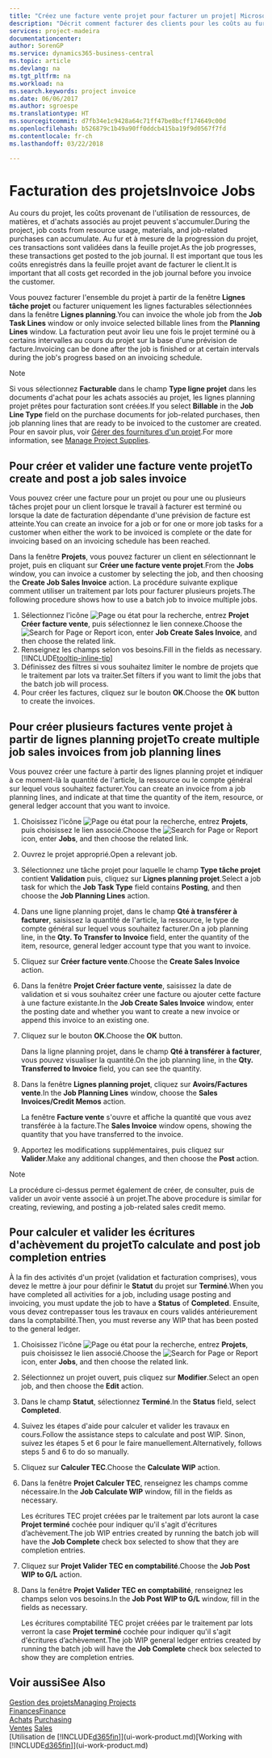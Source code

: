 ```yaml
---
title: "Créez une facture vente projet pour facturer un projet| Microsoft Docs"
description: "Décrit comment facturer des clients pour les coûts au fur et à mesure de l'avancée du projet."
services: project-madeira
documentationcenter: 
author: SorenGP
ms.service: dynamics365-business-central
ms.topic: article
ms.devlang: na
ms.tgt_pltfrm: na
ms.workload: na
ms.search.keywords: project invoice
ms.date: 06/06/2017
ms.author: sgroespe
ms.translationtype: HT
ms.sourcegitcommit: d7fb34e1c9428a64c71ff47be8bcff174649c00d
ms.openlocfilehash: b526879c1b49a90ff0ddcb415ba19f9d0567f7fd
ms.contentlocale: fr-ch
ms.lasthandoff: 03/22/2018

---
```

# <a name="invoice-jobs"></a><span data-ttu-id="85985-103">Facturation des projets</span><span class="sxs-lookup"><span data-stu-id="85985-103">Invoice Jobs</span></span>
<span data-ttu-id="85985-104">Au cours du projet, les coûts provenant de l'utilisation de ressources, de matières, et d'achats associés au projet peuvent s'accumuler.</span><span class="sxs-lookup"><span data-stu-id="85985-104">During the project, job costs from resource usage, materials, and job-related purchases can accumulate.</span></span> <span data-ttu-id="85985-105">Au fur et à mesure de la progression du projet, ces transactions sont validées dans la feuille projet.</span><span class="sxs-lookup"><span data-stu-id="85985-105">As the job progresses, these transactions get posted to the job journal.</span></span> <span data-ttu-id="85985-106">Il est important que tous les coûts enregistrés dans la feuille projet avant de facturer le client.</span><span class="sxs-lookup"><span data-stu-id="85985-106">It is important that all costs get recorded in the job journal before you invoice the customer.</span></span>

<span data-ttu-id="85985-107">Vous pouvez facturer l'ensemble du projet à partir de la fenêtre **Lignes tâche projet** ou facturer uniquement les lignes facturables sélectionnées dans la fenêtre **Lignes planning**.</span><span class="sxs-lookup"><span data-stu-id="85985-107">You can invoice the whole job from the **Job Task Lines** window or only invoice selected billable lines from the **Planning Lines** window.</span></span> <span data-ttu-id="85985-108">La facturation peut avoir lieu une fois le projet terminé ou à certains intervalles au cours du projet sur la base d'une prévision de facture.</span><span class="sxs-lookup"><span data-stu-id="85985-108">Invoicing can be done after the job is finished or at certain intervals during the job's progress based on an invoicing schedule.</span></span>

> [!NOTE]  
>   <span data-ttu-id="85985-109">Si vous sélectionnez **Facturable** dans le champ **Type ligne projet** dans les documents d'achat pour les achats associés au projet, les lignes planning projet prêtes pour facturation sont créées.</span><span class="sxs-lookup"><span data-stu-id="85985-109">If you select **Billable** in the **Job Line Type** field on the purchase documents for job-related purchases, then job planning lines that are ready to be invoiced to the customer are created.</span></span> <span data-ttu-id="85985-110">Pour en savoir plus, voir [Gérer des fournitures d'un projet](projects-how-manage-project-supplies.md).</span><span class="sxs-lookup"><span data-stu-id="85985-110">For more information, see [Manage Project Supplies](projects-how-manage-project-supplies.md).</span></span>

## <a name="to-create-and-post-a-job-sales-invoice"></a><span data-ttu-id="85985-111">Pour créer et valider une facture vente projet</span><span class="sxs-lookup"><span data-stu-id="85985-111">To create and post a job sales invoice</span></span>
<span data-ttu-id="85985-112">Vous pouvez créer une facture pour un projet ou pour une ou plusieurs tâches projet pour un client lorsque le travail à facturer est terminé ou lorsque la date de facturation dépendante d'une prévision de facture est atteinte.</span><span class="sxs-lookup"><span data-stu-id="85985-112">You can create an invoice for a job or for one or more job tasks for a customer when either the work to be invoiced is complete or the date for invoicing based on an invoicing schedule has been reached.</span></span>

<span data-ttu-id="85985-113">Dans la fenêtre **Projets**, vous pouvez facturer un client en sélectionnant le projet, puis en cliquant sur **Créer une facture vente projet**.</span><span class="sxs-lookup"><span data-stu-id="85985-113">From the **Jobs** window, you can invoice a customer by selecting the job, and then choosing the **Create Job Sales Invoice** action.</span></span> <span data-ttu-id="85985-114">La procédure suivante explique comment utiliser un traitement par lots pour facturer plusieurs projets.</span><span class="sxs-lookup"><span data-stu-id="85985-114">The following procedure shows how to use a batch job to invoice multiple jobs.</span></span>  

1. <span data-ttu-id="85985-115">Sélectionnez l'icône ![Page ou état pour la recherche](media/ui-search/search_small.png "Page ou état pour la recherche"), entrez **Projet Créer facture vente**, puis sélectionnez le lien connexe.</span><span class="sxs-lookup"><span data-stu-id="85985-115">Choose the ![Search for Page or Report](media/ui-search/search_small.png "Search for Page or Report icon") icon, enter **Job Create Sales Invoice**, and then choose the related link.</span></span>  
2. <span data-ttu-id="85985-116">Renseignez les champs selon vos besoins.</span><span class="sxs-lookup"><span data-stu-id="85985-116">Fill in the fields as necessary.</span></span> [!INCLUDE[tooltip-inline-tip](includes/tooltip-inline-tip_md.md)]
3. <span data-ttu-id="85985-117">Définissez des filtres si vous souhaitez limiter le nombre de projets que le traitement par lots va traiter.</span><span class="sxs-lookup"><span data-stu-id="85985-117">Set filters if you want to limit the jobs that the batch job will process.</span></span>
4. <span data-ttu-id="85985-118">Pour créer les factures, cliquez sur le bouton **OK**.</span><span class="sxs-lookup"><span data-stu-id="85985-118">Choose the **OK** button to create the invoices.</span></span>  

## <a name="to-create-multiple-job-sales-invoices-from-job-planning-lines"></a><span data-ttu-id="85985-119">Pour créer plusieurs factures vente projet à partir de lignes planning projet</span><span class="sxs-lookup"><span data-stu-id="85985-119">To create multiple job sales invoices from job planning lines</span></span>
<span data-ttu-id="85985-120">Vous pouvez créer une facture à partir des lignes planning projet et indiquer à ce moment-là la quantité de l'article, la ressource ou le compte général sur lequel vous souhaitez facturer.</span><span class="sxs-lookup"><span data-stu-id="85985-120">You can create an invoice from a job planning lines, and indicate at that time the quantity of the item, resource, or general ledger account that you want to invoice.</span></span>

1. <span data-ttu-id="85985-121">Choisissez l'icône ![Page ou état pour la recherche](media/ui-search/search_small.png "Page ou état pour la recherche"), entrez **Projets**, puis choisissez le lien associé.</span><span class="sxs-lookup"><span data-stu-id="85985-121">Choose the ![Search for Page or Report](media/ui-search/search_small.png "Search for Page or Report icon") icon, enter **Jobs**, and then choose the related link.</span></span>
2. <span data-ttu-id="85985-122">Ouvrez le projet approprié.</span><span class="sxs-lookup"><span data-stu-id="85985-122">Open a relevant job.</span></span>
3. <span data-ttu-id="85985-123">Sélectionnez une tâche projet pour laquelle le champ **Type tâche projet** contient **Validation** puis, cliquez sur **Lignes planning projet**.</span><span class="sxs-lookup"><span data-stu-id="85985-123">Select a job task for which the **Job Task Type** field contains **Posting**, and then choose the **Job Planning Lines** action.</span></span>  
4. <span data-ttu-id="85985-124">Dans une ligne planning projet, dans le champ **Qté à transférer à facturer**, saisissez la quantité de l'article, la ressource, le type de compte général sur lequel vous souhaitez facturer.</span><span class="sxs-lookup"><span data-stu-id="85985-124">On a job planning line, in the **Qty. To Transfer to Invoice** field, enter the quantity of the item, resource, general ledger account type that you want to invoice.</span></span>  
5. <span data-ttu-id="85985-125">Cliquez sur **Créer facture vente**.</span><span class="sxs-lookup"><span data-stu-id="85985-125">Choose the **Create Sales Invoice** action.</span></span>
6. <span data-ttu-id="85985-126">Dans la fenêtre **Projet Créer facture vente**, saisissez la date de validation et si vous souhaitez créer une facture ou ajouter cette facture à une facture existante.</span><span class="sxs-lookup"><span data-stu-id="85985-126">In the **Job Create Sales Invoice** window, enter the posting date and whether you want to create a new invoice or append this invoice to an existing one.</span></span>
7. <span data-ttu-id="85985-127">Cliquez sur le bouton **OK**.</span><span class="sxs-lookup"><span data-stu-id="85985-127">Choose the **OK** button.</span></span>  

    <span data-ttu-id="85985-128">Dans la ligne planning projet, dans le champ **Qté à transférer à facturer**, vous pouvez visualiser la quantité.</span><span class="sxs-lookup"><span data-stu-id="85985-128">On the job planning line, in the **Qty. Transferred to Invoice** field, you can see the quantity.</span></span>
8. <span data-ttu-id="85985-129">Dans la fenêtre **Lignes planning projet**, cliquez sur **Avoirs/Factures vente**.</span><span class="sxs-lookup"><span data-stu-id="85985-129">In the **Job Planning Lines** window, choose the **Sales Invoices/Credit Memos** action.</span></span>

    <span data-ttu-id="85985-130">La fenêtre **Facture vente** s'ouvre et affiche la quantité que vous avez transférée à la facture.</span><span class="sxs-lookup"><span data-stu-id="85985-130">The **Sales Invoice** window opens, showing the quantity that you have transferred to the invoice.</span></span>  
9. <span data-ttu-id="85985-131">Apportez les modifications supplémentaires, puis cliquez sur **Valider**.</span><span class="sxs-lookup"><span data-stu-id="85985-131">Make any additional changes, and then choose the **Post** action.</span></span>

> [!NOTE]  
>   <span data-ttu-id="85985-132">La procédure ci-dessus permet également de créer, de consulter, puis de valider un avoir vente associé à un projet.</span><span class="sxs-lookup"><span data-stu-id="85985-132">The above procedure is similar for creating, reviewing, and posting a job-related sales credit memo.</span></span>

## <a name="to-calculate-and-post-job-completion-entries"></a><span data-ttu-id="85985-133">Pour calculer et valider les écritures d'achèvement du projet</span><span class="sxs-lookup"><span data-stu-id="85985-133">To calculate and post job completion entries</span></span>
<span data-ttu-id="85985-134">À la fin des activités d'un projet (validation et facturation comprises), vous devez le mettre à jour pour définir le **Statut** du projet sur **Terminé**.</span><span class="sxs-lookup"><span data-stu-id="85985-134">When you have completed all activities for a job, including usage posting and invoicing, you must update the job to have a **Status** of **Completed**.</span></span> <span data-ttu-id="85985-135">Ensuite, vous devez contrepasser tous les travaux en cours validés antérieurement dans la comptabilité.</span><span class="sxs-lookup"><span data-stu-id="85985-135">Then, you must reverse any WIP that has been posted to the general ledger.</span></span>

1. <span data-ttu-id="85985-136">Choisissez l'icône ![Page ou état pour la recherche](media/ui-search/search_small.png "Page ou état pour la recherche"), entrez **Projets**, puis choisissez le lien associé.</span><span class="sxs-lookup"><span data-stu-id="85985-136">Choose the ![Search for Page or Report](media/ui-search/search_small.png "Search for Page or Report icon") icon, enter **Jobs**, and then choose the related link.</span></span>  
2. <span data-ttu-id="85985-137">Sélectionnez un projet ouvert, puis cliquez sur **Modifier**.</span><span class="sxs-lookup"><span data-stu-id="85985-137">Select an open job, and then choose the **Edit** action.</span></span>
3. <span data-ttu-id="85985-138">Dans le champ **Statut**, sélectionnez **Terminé**.</span><span class="sxs-lookup"><span data-stu-id="85985-138">In the **Status** field, select **Completed**.</span></span>
4. <span data-ttu-id="85985-139">Suivez les étapes d'aide pour calculer et valider les travaux en cours.</span><span class="sxs-lookup"><span data-stu-id="85985-139">Follow the assistance steps to calculate and post WIP.</span></span> <span data-ttu-id="85985-140">Sinon, suivez les étapes 5 et 6 pour le faire manuellement.</span><span class="sxs-lookup"><span data-stu-id="85985-140">Alternatively, follows steps 5 and 6 to do so manually.</span></span>  
5. <span data-ttu-id="85985-141">Cliquez sur **Calculer TEC**.</span><span class="sxs-lookup"><span data-stu-id="85985-141">Choose the **Calculate WIP** action.</span></span>
6. <span data-ttu-id="85985-142">Dans la fenêtre **Projet Calculer TEC**, renseignez les champs comme nécessaire.</span><span class="sxs-lookup"><span data-stu-id="85985-142">In the **Job Calculate WIP** window, fill in the fields as necessary.</span></span>  

     <span data-ttu-id="85985-143">Les écritures TEC projet créées par le traitement par lots auront la case **Projet terminé** cochée pour indiquer qu'il s'agit d'écritures d’achèvement.</span><span class="sxs-lookup"><span data-stu-id="85985-143">The job WIP entries created by running the batch job will have the **Job Complete** check box selected to show that they are completion entries.</span></span>  
7. <span data-ttu-id="85985-144">Cliquez sur **Projet Valider TEC en comptabilité**.</span><span class="sxs-lookup"><span data-stu-id="85985-144">Choose the **Job Post WIP to G/L** action.</span></span>
8. <span data-ttu-id="85985-145">Dans la fenêtre **Projet Valider TEC en comptabilité**, renseignez les champs selon vos besoins.</span><span class="sxs-lookup"><span data-stu-id="85985-145">In the **Job Post WIP to G/L** window, fill in the fields as necessary.</span></span>  

     <span data-ttu-id="85985-146">Les écritures comptabilité TEC projet créées par le traitement par lots verront la case **Projet terminé** cochée pour indiquer qu'il s'agit d'écritures d’achèvement.</span><span class="sxs-lookup"><span data-stu-id="85985-146">The job WIP general ledger entries created by running the batch job will have the **Job Complete** check box selected to show they are completion entries.</span></span>

## <a name="see-also"></a><span data-ttu-id="85985-147">Voir aussi</span><span class="sxs-lookup"><span data-stu-id="85985-147">See Also</span></span>
[<span data-ttu-id="85985-148">Gestion des projets</span><span class="sxs-lookup"><span data-stu-id="85985-148">Managing Projects</span></span>](projects-manage-projects.md)  
[<span data-ttu-id="85985-149">Finances</span><span class="sxs-lookup"><span data-stu-id="85985-149">Finance</span></span>](finance.md)  
<span data-ttu-id="85985-150">[Achats](purchasing-manage-purchasing.md)       </span><span class="sxs-lookup"><span data-stu-id="85985-150">[Purchasing](purchasing-manage-purchasing.md)       </span></span>  
<span data-ttu-id="85985-151">[Ventes](sales-manage-sales.md)    </span><span class="sxs-lookup"><span data-stu-id="85985-151">[Sales](sales-manage-sales.md)    </span></span>  
<span data-ttu-id="85985-152">[Utilisation de [!INCLUDE[d365fin](includes/d365fin_md.md)]](ui-work-product.md)</span><span class="sxs-lookup"><span data-stu-id="85985-152">[Working with [!INCLUDE[d365fin](includes/d365fin_md.md)]](ui-work-product.md)</span></span>  


